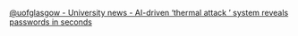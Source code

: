 [@uofglasgow - University news - AI-driven ‘thermal attack ’ system reveals passwords in seconds](https://qi.tc/qi/110446)